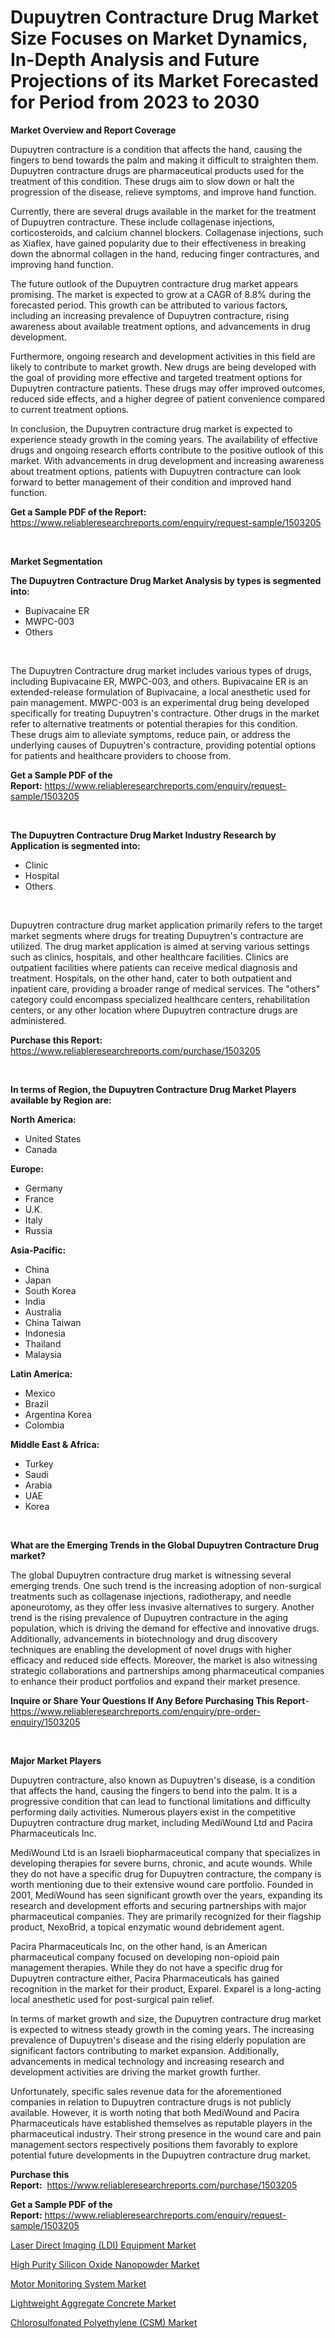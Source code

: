 <p><h1>Dupuytren Contracture Drug Market Size Focuses on Market Dynamics, In-Depth Analysis and Future Projections of its Market Forecasted for Period from 2023 to 2030</h1></p><p><strong>Market Overview and Report Coverage</strong></p>
<p><p>Dupuytren contracture is a condition that affects the hand, causing the fingers to bend towards the palm and making it difficult to straighten them. Dupuytren contracture drugs are pharmaceutical products used for the treatment of this condition. These drugs aim to slow down or halt the progression of the disease, relieve symptoms, and improve hand function.</p><p>Currently, there are several drugs available in the market for the treatment of Dupuytren contracture. These include collagenase injections, corticosteroids, and calcium channel blockers. Collagenase injections, such as Xiaflex, have gained popularity due to their effectiveness in breaking down the abnormal collagen in the hand, reducing finger contractures, and improving hand function.</p><p>The future outlook of the Dupuytren contracture drug market appears promising. The market is expected to grow at a CAGR of 8.8% during the forecasted period. This growth can be attributed to various factors, including an increasing prevalence of Dupuytren contracture, rising awareness about available treatment options, and advancements in drug development.</p><p>Furthermore, ongoing research and development activities in this field are likely to contribute to market growth. New drugs are being developed with the goal of providing more effective and targeted treatment options for Dupuytren contracture patients. These drugs may offer improved outcomes, reduced side effects, and a higher degree of patient convenience compared to current treatment options.</p><p>In conclusion, the Dupuytren contracture drug market is expected to experience steady growth in the coming years. The availability of effective drugs and ongoing research efforts contribute to the positive outlook of this market. With advancements in drug development and increasing awareness about treatment options, patients with Dupuytren contracture can look forward to better management of their condition and improved hand function.</p></p>
<p><strong>Get a Sample PDF of the Report:</strong> <a href="https://www.reliableresearchreports.com/enquiry/request-sample/1503205">https://www.reliableresearchreports.com/enquiry/request-sample/1503205</a></p>
<p>&nbsp;</p>
<p><strong>Market Segmentation</strong></p>
<p><strong>The Dupuytren Contracture Drug Market Analysis by types is segmented into:</strong></p>
<p><ul><li>Bupivacaine ER</li><li>MWPC-003</li><li>Others</li></ul></p>
<p>&nbsp;</p>
<p><p>The Dupuytren Contracture drug market includes various types of drugs, including Bupivacaine ER, MWPC-003, and others. Bupivacaine ER is an extended-release formulation of Bupivacaine, a local anesthetic used for pain management. MWPC-003 is an experimental drug being developed specifically for treating Dupuytren's contracture. Other drugs in the market refer to alternative treatments or potential therapies for this condition. These drugs aim to alleviate symptoms, reduce pain, or address the underlying causes of Dupuytren's contracture, providing potential options for patients and healthcare providers to choose from.</p></p>
<p><strong>Get a Sample PDF of the Report:</strong>&nbsp;<a href="https://www.reliableresearchreports.com/enquiry/request-sample/1503205">https://www.reliableresearchreports.com/enquiry/request-sample/1503205</a></p>
<p>&nbsp;</p>
<p><strong>The Dupuytren Contracture Drug Market Industry Research by Application is segmented into:</strong></p>
<p><ul><li>Clinic</li><li>Hospital</li><li>Others</li></ul></p>
<p>&nbsp;</p>
<p><p>Dupuytren contracture drug market application primarily refers to the target market segments where drugs for treating Dupuytren's contracture are utilized. The drug market application is aimed at serving various settings such as clinics, hospitals, and other healthcare facilities. Clinics are outpatient facilities where patients can receive medical diagnosis and treatment. Hospitals, on the other hand, cater to both outpatient and inpatient care, providing a broader range of medical services. The "others" category could encompass specialized healthcare centers, rehabilitation centers, or any other location where Dupuytren contracture drugs are administered.</p></p>
<p><strong>Purchase this Report:</strong>&nbsp; <a href="https://www.reliableresearchreports.com/purchase/1503205">https://www.reliableresearchreports.com/purchase/1503205</a></p>
<p>&nbsp;</p>
<p><strong>In terms of Region, the Dupuytren Contracture Drug Market Players available by Region are:</strong></p>
<p>
    <p> <strong> North America: </strong>
        <ul>
            <li>United States</li>
            <li>Canada</li>
        </ul>
        </p> 
    <p> <strong> Europe: </strong>
        <ul>
            <li>Germany</li>
            <li>France</li>
            <li>U.K.</li>
            <li>Italy</li>
            <li>Russia</li>
        </ul>
        </p> 
    <p> <strong> Asia-Pacific: </strong>
        <ul>
            <li>China</li>
            <li>Japan</li>
            <li>South Korea</li>
            <li>India</li>
            <li>Australia</li>
            <li>China Taiwan</li>
            <li>Indonesia</li>
            <li>Thailand</li>
            <li>Malaysia</li>
        </ul>
        </p> 
    <p> <strong> Latin America: </strong>
        <ul>
            <li>Mexico</li>
            <li>Brazil</li>
            <li>Argentina Korea</li>
            <li>Colombia</li>
        </ul>
        </p> 
    <p> <strong> Middle East & Africa: </strong>
        <ul>
            <li>Turkey</li>
            <li>Saudi</li>
            <li>Arabia</li>
            <li>UAE</li>
            <li>Korea</li>
        </ul>
    </p>
    </p>
<p>&nbsp;</p>
<p><strong>What are the Emerging Trends in the Global Dupuytren Contracture Drug market?</strong></p>
<p><p>The global Dupuytren contracture drug market is witnessing several emerging trends. One such trend is the increasing adoption of non-surgical treatments such as collagenase injections, radiotherapy, and needle aponeurotomy, as they offer less invasive alternatives to surgery. Another trend is the rising prevalence of Dupuytren contracture in the aging population, which is driving the demand for effective and innovative drugs. Additionally, advancements in biotechnology and drug discovery techniques are enabling the development of novel drugs with higher efficacy and reduced side effects. Moreover, the market is also witnessing strategic collaborations and partnerships among pharmaceutical companies to enhance their product portfolios and expand their market presence.</p></p>
<p><strong>Inquire or Share Your Questions If Any Before Purchasing This Report</strong>- <a href="https://www.reliableresearchreports.com/enquiry/pre-order-enquiry/1503205">https://www.reliableresearchreports.com/enquiry/pre-order-enquiry/1503205</a></p>
<p>&nbsp;</p>
<p><strong>Major Market Players</strong></p>
<p><p>Dupuytren contracture, also known as Dupuytren's disease, is a condition that affects the hand, causing the fingers to bend into the palm. It is a progressive condition that can lead to functional limitations and difficulty performing daily activities. Numerous players exist in the competitive Dupuytren contracture drug market, including MediWound Ltd and Pacira Pharmaceuticals Inc.</p><p>MediWound Ltd is an Israeli biopharmaceutical company that specializes in developing therapies for severe burns, chronic, and acute wounds. While they do not have a specific drug for Dupuytren contracture, the company is worth mentioning due to their extensive wound care portfolio. Founded in 2001, MediWound has seen significant growth over the years, expanding its research and development efforts and securing partnerships with major pharmaceutical companies. They are primarily recognized for their flagship product, NexoBrid, a topical enzymatic wound debridement agent.</p><p>Pacira Pharmaceuticals Inc, on the other hand, is an American pharmaceutical company focused on developing non-opioid pain management therapies. While they do not have a specific drug for Dupuytren contracture either, Pacira Pharmaceuticals has gained recognition in the market for their product, Exparel. Exparel is a long-acting local anesthetic used for post-surgical pain relief.</p><p>In terms of market growth and size, the Dupuytren contracture drug market is expected to witness steady growth in the coming years. The increasing prevalence of Dupuytren's disease and the rising elderly population are significant factors contributing to market expansion. Additionally, advancements in medical technology and increasing research and development activities are driving the market growth further.</p><p>Unfortunately, specific sales revenue data for the aforementioned companies in relation to Dupuytren contracture drugs is not publicly available. However, it is worth noting that both MediWound and Pacira Pharmaceuticals have established themselves as reputable players in the pharmaceutical industry. Their strong presence in the wound care and pain management sectors respectively positions them favorably to explore potential future developments in the Dupuytren contracture drug market.</p></p>
<p><strong>Purchase this Report:</strong>&nbsp;&nbsp;<a href="https://www.reliableresearchreports.com/purchase/1503205">https://www.reliableresearchreports.com/purchase/1503205</a></p>
<p></p>
<p><strong>Get a Sample PDF of the Report:</strong>&nbsp;<a href="https://www.reliableresearchreports.com/enquiry/request-sample/1503205">https://www.reliableresearchreports.com/enquiry/request-sample/1503205</a></p>
<p><p><a href="https://www.linkedin.com/pulse/laser-direct-imaging-ldi-equipment-market-size-share-amp/">Laser Direct Imaging (LDI) Equipment Market</a></p><p><a href="https://www.linkedin.com/pulse/high-purity-silicon-oxide-nanopowder-market-size-growth/">High Purity Silicon Oxide Nanopowder Market</a></p><p><a href="https://medium.com/@donaldortega4f/motor-monitoring-system-market-size-growth-forecast-2023-2030-ed4ed8619694">Motor Monitoring System Market</a></p><p><a href="https://medium.com/@snehareportprime/lightweight-aggregate-concrete-market-size-growth-forecast-2023-2030-bd9e3b7c6c05">Lightweight Aggregate Concrete Market</a></p><p><a href="https://www.linkedin.com/pulse/chlorosulfonated-polyethylene-csm-market-challenges-opportunities/">Chlorosulfonated Polyethylene (CSM) Market</a></p></p>